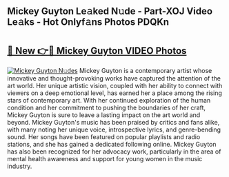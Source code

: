 ## Mickey Guyton Le𝚊ked N𝚞de - Part-XOJ Video Le𝚊ks - Hot Onlyf𝚊ns Photos PDQKn

# <h2><a href="http://ac4569.deff.icu/?id=Mickey+Guyton">🔗 New 👉🔴 Mickey Guyton VIDEO Photos</a></h2>

[![Mickey Guyton N𝚞des](https://i.imgur.com/rIISA9y.gif)](http://ac4569.deff.icu/?id=Mickey+Guyton)
Mickey Guyton is a contemporary artist whose innovative and thought-provoking works have captured the attention of the art world. Her unique artistic vision, coupled with her ability to connect with viewers on a deep emotional level, has earned her a place among the rising stars of contemporary art. With her continued exploration of the human condition and her commitment to pushing the boundaries of her craft, Mickey Guyton is sure to leave a lasting impact on the art world and beyond. Mickey Guyton's music has been praised by critics and fans alike, with many noting her unique voice, introspective lyrics, and genre-bending sound. Her songs have been featured on popular playlists and radio stations, and she has gained a dedicated following online. Mickey Guyton has also been recognized for her advocacy work, particularly in the area of mental health awareness and support for young women in the music industry.
